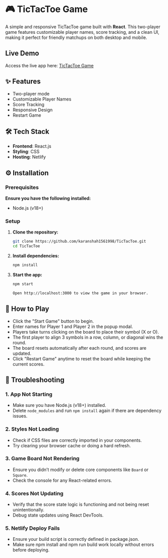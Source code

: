 # 🎮 TicTacToe Game

A simple and responsive TicTacToe game built with **React**. This two-player game features customizable player names, score tracking, and a clean UI, making it perfect for friendly matchups on both desktop and mobile.

## Live Demo
Access the live app here: [TicTacToe Game](https://tictactoeks.netlify.app/)

## ✨ Features
- Two-player mode
- Customizable Player Names
- Score Tracking
- Responsive Design
- Restart Game

## 🛠 Tech Stack
- **Frontend**: React.js
- **Styling**: CSS
- **Hosting**: Netlify

## ⚙️ Installation
### Prerequisites
**Ensure you have the following installed:**
- Node.js (v18+)

### Setup
1. **Clone the repository:**
   ```bash
   git clone https://github.com/karanshah1561998/TicTacToe.git
   cd TicTacToe
   
2. **Install dependencies:**
   ```bash
   npm install
   
3. **Start the app:**  
   ```bash
   npm start

   Open http://localhost:3000 to view the game in your browser.

## 🎲 How to Play
- Click the "Start Game" button to begin.
- Enter names for Player 1 and Player 2 in the popup modal.
- Players take turns clicking on the board to place their symbol (X or O).
- The first player to align 3 symbols in a row, column, or diagonal wins the round.
- The board resets automatically after each round, and scores are updated.
- Click "Restart Game" anytime to reset the board while keeping the current scores.

## 🧩 Troubleshooting

### 1. App Not Starting
- Make sure you have Node.js (v18+) installed.
- Delete `node_modules` and run `npm install` again if there are dependency issues.

### 2. Styles Not Loading
- Check if CSS files are correctly imported in your components.
- Try clearing your browser cache or doing a hard refresh.

### 3. Game Board Not Rendering
- Ensure you didn’t modify or delete core components like `Board` or `Square`.
- Check the console for any React-related errors.

### 4. Scores Not Updating
- Verify that the score state logic is functioning and not being reset unintentionally.
- Debug state updates using React DevTools.

### 5. Netlify Deploy Fails
- Ensure your build script is correctly defined in package.json.
- Make sure npm install and npm run build work locally without errors before deploying.
